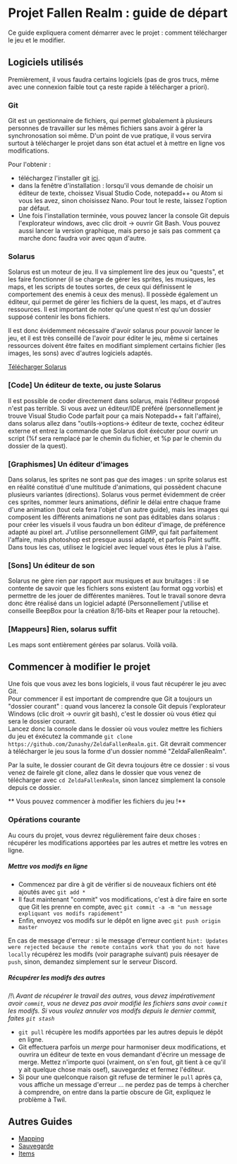 # Projet Fallen Realm : guide de départ

Ce guide expliquera coment démarrer avec le projet : comment télécharger le jeu et le modifier.

## Logiciels utilisés
Premièrement, il vous faudra certains logiciels (pas de gros trucs, même avec une connexion faible tout ça reste rapide à télécharger a priori).

### Git
Git est un gestionnaire de fichiers, qui permet globalement à plusieurs personnes de travailler sur les mêmes fichiers sans avoir à gérer la synchronosation soi même. D'un point de vue pratique, il vous servira surtout à télécharger le projet dans son état actuel et à mettre en ligne vos modifications.

Pour l'obtenir :

- téléchargez l'installer git [ici](https://git-scm.com/downloads).
- dans la fenêtre d'installation : lorsqu'il vous demande de choisir un éditeur de texte, choissez Visual Studio Code, notepadd++ ou Atom si vous les avez, sinon choisissez Nano. Pour tout le reste, laissez l'option par défaut.
- Une fois l'installation terminée, vous pouvez lancer la console Git depuis l'explorateur windows, avec clic droit -> ouvrir Git Bash. Vous pouvez aussi lancer la version graphique, mais perso je sais pas comment ça marche donc faudra voir avec qqun d'autre.

### Solarus
Solarus est un moteur de jeu. Il va simplement lire des jeux ou "quests", et les faire fonctionner (il se charge de gérer les sprites, les musiques, les maps, et les scripts de toutes sortes, de ceux qui définissent le comportement des enemis à ceux des menus). Il possède également un éditeur, qui permet de gérer les fichiers de la quest, les maps, et d'autres ressources. Il est important de noter qu'une quest n'est qu'un dossier supposé contenir les bons fichiers.

Il est donc évidemment nécessaire d'avoir solarus pour pouvoir lancer le jeu, et il est très conseillé de l'avoir pour éditer le jeu, même si certaines ressources doivent être faites en modifiant simplement certains fichier (les images, les sons) avec d'autres logiciels adaptés.

[Télécharger Solarus](https://www.solarus-games.org/en/solarus/download)

### [Code] Un éditeur de texte, ou juste Solarus
Il est possible de coder directement dans solarus, mais l'éditeur proposé n'est pas terrible. Si vous avez un éditeur/IDE préféré (personnellement je trouve Visual Studio Code parfait pour ça mais Notepadd++ fait l'affaire), dans solarus allez dans "outils->options-> éditeur de texte, cochez éditeur externe et entrez la commande que Solarus doit éxécuter pour ouvrir un script (%f sera remplacé par le chemin du fichier, et %p par le chemin du dossier de la quest).

### [Graphismes] Un éditeur d'images
Dans solarus, les sprites ne sont pas *que* des images : un sprite solarus est en réalité constitué d'une multitude d'animations, qui possèdent chacune plusieurs variantes (directions). Solarus vous permet évidemment de créer ces sprites, nommer leurs animations, définir le délai entre chaque frame d'une animation (tout cela fera l'objet d'un autre guide), mais les images qui composent les différents animations ne sont pas éditables dans solarus : pour créer les visuels il vous faudra un bon éditeur d'image, de préférence adapté au pixel art. J'utilise personnellement GIMP, qui fait parfaitement l'affaire, mais photoshop est presque aussi adapté, et parfois Paint suffit. Dans tous les cas, utilisez le logiciel avec lequel vous êtes le plus à l'aise.

### [Sons] Un éditeur de son
Solarus ne gère rien par rapport aux musiques et aux bruitages : il se contente de savoir que les fichiers sons existent (au format ogg vorbis) et permettre de les jouer de différentes manières. Tout le travail sonore devra donc être réalisé dans un logiciel adapté (Personnellement j'utilise  et conseille BeepBox pour la création 8/16-bits et Reaper pour la retouche).

### [Mappeurs] Rien, solarus suffit
Les maps sont entièrement gérées par solarus. Voilà voilà.


## Commencer à modifier le projet

Une fois que vous avez les bons logiciels, il vous faut récupérer le jeu avec Git.  
Pour commencer il est important de comprendre que Git a toujours un "dossier courant" : quand vous lancerez la console Git depuis l'explorateur Windows (clic droit -> ouvrir git bash), c'est le dossier où vous étiez qui sera le dossier courant.  
Lancez donc la console dans le dossier où vous voulez mettre les fichiers du jeu et éxécutez la commande `git clone https://github.com/Zunashy/ZeldaFallenRealm.git`. Git devrait commencer à télécharger le jeu sous la forme d'un dossier nommé "ZeldaFallenRealm".  

Par la suite, le dossier courant de Git devra toujours être ce dossier : si vous venez de fairele git clone, allez dans le dossier que vous venez de télécharger avec `cd ZeldaFallenRealm`, sinon lancez simplement la console depuis ce dossier.

** Vous pouvez commencer à modifier les fichiers du jeu !**

### Opérations courante
Au cours du projet, vous devrez régulièrement faire deux choses : récupérer les modifications apportées par les autres et mettre les votres en ligne.

##### Mettre vos modifs en ligne
- Commencez par dire à git de vérifier si de nouveaux fichiers ont été ajoutés avec `git add *`
- Il faut maintenant "commit" vos modifications, c'est à dire faire en sorte que Git les prenne en compte, avec `git commit -a -m "un message expliquant vos modifs rapidement"`
- Enfin, envoyez vos modifs sur le dépôt en ligne avec `git push origin master`

En cas de message d'erreur : si le message d'erreur contient `hint: Updates were rejected because the remote contains work that you do not have locally`
récupérez les modifs (voir paragraphe suivant) puis réesayer de `push`, sinon, demandez simplement sur le serveur Discord.


##### Récupérer les modifs des autres
/!\ _Avant de récupérer le travail des autres, vous devez impérativement avoir `commit`, vous ne devez pas avoir modifié les fichiers sans avoir `commit` les modifs. Si vous voulez annuler vos modifs depuis le dernier commit, faites `git stash`_

- `git pull` récupère les modifs apportées par les autres depuis le dépôt en ligne.
- Git effectuera parfois un *merge* pour harmoniser deux modifications, et ouvrira un éditeur de texte en vous demandant d'écrire un message de merge. Mettez n'importe quoi (vraiment, on s'en fout, git tient à ce qu'il y ait quelque chose mais osef), sauvegardez et fermez l'éditeur.
- Si pour une quelconque raison git refuse de terminer le `pull` après ça, vous affiche un message d'erreur ... ne perdez pas de temps à chercher à comprendre, on entre dans la partie obscure de Git, expliquez le problème à Twil.

## Autres Guides
- [Mapping](mapping.md)
- [Sauvegarde](save.md)
- [Items](items.md)